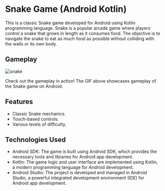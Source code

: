 # Snake Game (Android Kotlin)

This is a classic Snake game developed for Android using Kotlin programming language. Snake is a popular arcade game where players control a snake that grows in length as it consumes food. The objective is to navigate the snake to eat as much food as possible without colliding with the walls or its own body.

## Gameplay

![snake](https://github.com/d-lehel/snake-android-game/assets/75861915/c0d493f9-4e52-42d7-bff3-bfd3c1f9ed25)

Check out the gameplay in action! The GIF above showcases gameplay of the Snake game on Android. 

## Features

- Classic Snake mechanics.
- Touch-based controls.
- Various levels of difficulty.

## Technologies Used

- Android SDK: The game is built using Android SDK, which provides the necessary tools and libraries for Android app development.
- Kotlin: The game logic and user interface are implemented using Kotlin, a modern programming language for Android development.
- Android Studio: The project is developed and managed in Android Studio, a powerful integrated development environment (IDE) for Android app development.

